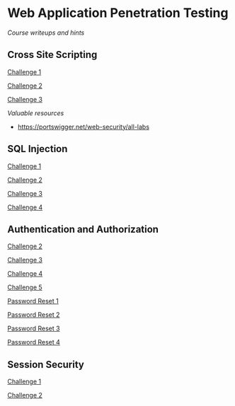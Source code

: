 # Web Application Penetration Testing

*Course writeups and hints*

## Cross Site Scripting

[Challenge 1](cross-site-scripting/challenge-1.md)

[Challenge 2](cross-site-scripting/challenge-2.md)

[Challenge 3](cross-site-scripting/challenge-3.md)

*Valuable resources*

- https://portswigger.net/web-security/all-labs


## SQL Injection

[Challenge 1](sql-injection/challenge-1.md)

[Challenge 2](sql-injection/challenge-2.md)

[Challenge 3](sql-injection/challenge-3.md)

[Challenge 4](sql-injection/challenge-4.md)

## Authentication and Authorization

[Challenge 2](authentication-and-authorization/challenge-2.md)

[Challenge 3](authentication-and-authorization/challenge-3.md)

[Challenge 4](authentication-and-authorization/challenge-4.md)

[Challenge 5](authentication-and-authorization/challenge-5.md)

[Password Reset 1](authentication-and-authorization/password-reset-1.md)

[Password Reset 2](authentication-and-authorization/password-reset-2.md)

[Password Reset 3](authentication-and-authorization/password-reset-3.md)

[Password Reset 4](authentication-and-authorization/password-reset-4.md)

## Session Security

[Challenge 1](session-security/challenge-1.md)

[Challenge 2](session-security/challenge-2.md)